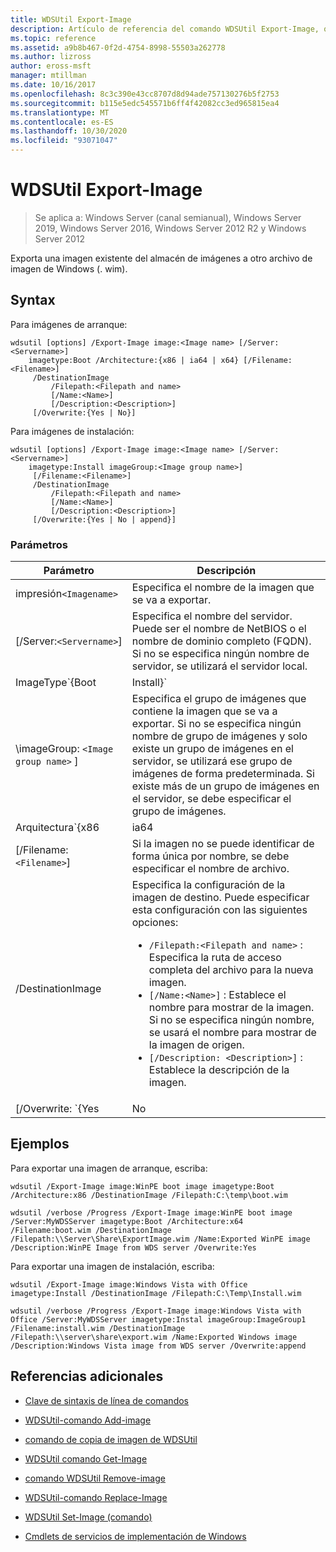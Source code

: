 ```yaml
---
title: WDSUtil Export-Image
description: Artículo de referencia del comando WDSUtil Export-Image, que exporta una imagen existente del almacén de imágenes a otro archivo de imagen de Windows (. wim).
ms.topic: reference
ms.assetid: a9b8b467-0f2d-4754-8998-55503a262778
ms.author: lizross
author: eross-msft
manager: mtillman
ms.date: 10/16/2017
ms.openlocfilehash: 8c3c390e43cc8707d8d94ade757130276b5f2753
ms.sourcegitcommit: b115e5edc545571b6ff4f42082cc3ed965815ea4
ms.translationtype: MT
ms.contentlocale: es-ES
ms.lasthandoff: 10/30/2020
ms.locfileid: "93071047"
---
```

# <a name="wdsutil-export-image"></a>WDSUtil Export-Image

> Se aplica a: Windows Server (canal semianual), Windows Server 2019, Windows Server 2016, Windows Server 2012 R2 y Windows Server 2012

Exporta una imagen existente del almacén de imágenes a otro archivo de imagen de Windows (. wim).

## <a name="syntax"></a>Syntax

Para imágenes de arranque:

```
wdsutil [options] /Export-Image image:<Image name> [/Server:<Servername>]
    imagetype:Boot /Architecture:{x86 | ia64 | x64} [/Filename:<Filename>]
     /DestinationImage
         /Filepath:<Filepath and name>
         [/Name:<Name>]
         [/Description:<Description>]
     [/Overwrite:{Yes | No}]
```

Para imágenes de instalación:

```
wdsutil [options] /Export-Image image:<Image name> [/Server:<Servername>]
    imagetype:Install imageGroup:<Image group name>]
     [/Filename:<Filename>]
     /DestinationImage
         /Filepath:<Filepath and name>
         [/Name:<Name>]
         [/Description:<Description>]
     [/Overwrite:{Yes | No | append}]
```

### <a name="parameters"></a>Parámetros

| Parámetro | Descripción |
|--|--|
| impresión`<Imagename>` | Especifica el nombre de la imagen que se va a exportar. |
| [/Server:`<Servername>`] | Especifica el nombre del servidor. Puede ser el nombre de NetBIOS o el nombre de dominio completo (FQDN). Si no se especifica ningún nombre de servidor, se utilizará el servidor local. |
| ImageType`{Boot|Install}` | Especifica el tipo de imagen que se va a exportar. |
| \imageGroup: `<Image group name>` ] | Especifica el grupo de imágenes que contiene la imagen que se va a exportar. Si no se especifica ningún nombre de grupo de imágenes y solo existe un grupo de imágenes en el servidor, se utilizará ese grupo de imágenes de forma predeterminada. Si existe más de un grupo de imágenes en el servidor, se debe especificar el grupo de imágenes. |
| Arquitectura`{x86|ia64|x64}` | Especifica la arquitectura de la imagen que se va a exportar. Dado que es posible tener el mismo nombre de imagen para imágenes de arranque en distintas arquitecturas, la especificación del valor de arquitectura garantiza que se devolverá la imagen correcta. |
| [/Filename:`<Filename>`] | Si la imagen no se puede identificar de forma única por nombre, se debe especificar el nombre de archivo. |
| /DestinationImage | Especifica la configuración de la imagen de destino. Puede especificar esta configuración con las siguientes opciones:<ul><li>`/Filepath:<Filepath and name>` : Especifica la ruta de acceso completa del archivo para la nueva imagen.</li><li>`[/Name:<Name>]` : Establece el nombre para mostrar de la imagen. Si no se especifica ningún nombre, se usará el nombre para mostrar de la imagen de origen.</li><li>`[/Description: <Description>]` : Establece la descripción de la imagen.</li></ul> |
| [/Overwrite: `{Yes|No|append}` ] | Determina si el archivo especificado en la opción **/DestinationImage** se sobrescribirá si ya existe un archivo con ese nombre en el/FilePath. La opción **sí** hace que se sobrescriba el archivo existente, la opción **no** (valor predeterminado) hace que se produzca un error si ya existe un archivo con el mismo nombre, y la opción **anexar** hace que la imagen generada se anexe como una nueva imagen dentro del archivo. Wim existente. |

## <a name="examples"></a>Ejemplos

Para exportar una imagen de arranque, escriba:

```
wdsutil /Export-Image image:WinPE boot image imagetype:Boot /Architecture:x86 /DestinationImage /Filepath:C:\temp\boot.wim
```

```
wdsutil /verbose /Progress /Export-Image image:WinPE boot image /Server:MyWDSServer imagetype:Boot /Architecture:x64 /Filename:boot.wim /DestinationImage /Filepath:\\Server\Share\ExportImage.wim /Name:Exported WinPE image /Description:WinPE Image from WDS server /Overwrite:Yes
```

Para exportar una imagen de instalación, escriba:

```
wdsutil /Export-Image image:Windows Vista with Office imagetype:Install /DestinationImage /Filepath:C:\Temp\Install.wim
```

```
wdsutil /verbose /Progress /Export-Image image:Windows Vista with Office /Server:MyWDSServer imagetype:Instal imageGroup:ImageGroup1 /Filename:install.wim /DestinationImage /Filepath:\\server\share\export.wim /Name:Exported Windows image /Description:Windows Vista image from WDS server /Overwrite:append
```

## <a name="additional-references"></a>Referencias adicionales

- [Clave de sintaxis de línea de comandos](command-line-syntax-key.md)

- [WDSUtil-comando Add-image](wdsutil-add-image.md)

- [comando de copia de imagen de WDSUtil](wdsutil-copy-image.md)

- [WDSUtil comando Get-Image](wdsutil-get-image.md)

- [comando WDSUtil Remove-image](wdsutil-remove-image.md)

- [WDSUtil-comando Replace-Image](wdsutil-replace-image.md)

- [WDSUtil Set-Image (comando)](wdsutil-set-image.md)

- [Cmdlets de servicios de implementación de Windows](/powershell/module/wds)
